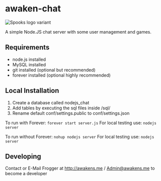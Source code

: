 awaken-chat
================

![Spooks logo variant](http://i.imgur.com/gs3iohM.jpg "Awakens logo")

A simple Node.JS chat server with some user management and games.

## Requirements
* node.js installed
* MySQL installed
* git installed (optional but recommended)
* forever installed (optional highly recommended)

## Local Installation
1. Create a database called nodejs_chat
2. Add tables by executing the sql files inside /sql/
3. Rename default conf/settings.public to conf/settings.json

To run with Forever:
`forever start server.js`
For local testing use:
`nodejs server`

To run without Forever:
`nohup nodejs server`
For local testing use:
`nodejs server`

## Developing
Contact or E-Mail Frogger at http://awakens.me / Admin@awakens.me to become a developer
